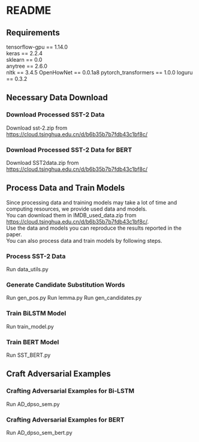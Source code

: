 # README
## Requirements
tensorflow-gpu == 1.14.0   
keras == 2.2.4   
sklearn == 0.0  
anytree == 2.6.0  
nltk == 3.4.5
OpenHowNet == 0.0.1a8
pytorch_transformers == 1.0.0
loguru == 0.3.2
## Necessary Data Download
### Download Processed SST-2 Data  
Download sst-2.zip from https://cloud.tsinghua.edu.cn/d/b6b35b7b7fdb43c1bf8c/
### Download Processed SST-2 Data for BERT  
Download SST2data.zip from https://cloud.tsinghua.edu.cn/d/b6b35b7b7fdb43c1bf8c/
## Process Data and Train Models
Since processing data and training models may take a lot of time and computing resources, we provide used data and models.  
You can download them in IMDB_used_data.zip from https://cloud.tsinghua.edu.cn/d/b6b35b7b7fdb43c1bf8c/.  
Use the data and models you can reproduce the results reported in the paper.   
You can also process data and train models by following steps.
### Process SST-2 Data  
Run data_utils.py
### Generate Candidate Substitution Words  
Run gen_pos.py
Run lemma.py
Run gen_candidates.py
### Train BiLSTM Model  
Run train_model.py
### Train BERT Model  
Run SST_BERT.py
## Craft Adversarial Examples
### Crafting Adversarial Examples for Bi-LSTM
Run AD_dpso_sem.py
### Crafting Adversarial Examples for BERT
Run AD_dpso_sem_bert.py
